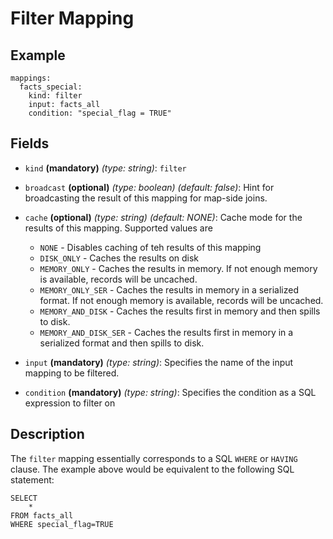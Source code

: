 
# Filter Mapping

## Example
```
mappings:
  facts_special:
    kind: filter
    input: facts_all
    condition: "special_flag = TRUE"
```

## Fields
* `kind` **(mandatory)** *(type: string)*: `filter`

* `broadcast` **(optional)** *(type: boolean)* *(default: false)*: 
Hint for broadcasting the result of this mapping for map-side joins.

* `cache` **(optional)** *(type: string)* *(default: NONE)*:
Cache mode for the results of this mapping. Supported values are
  * `NONE` - Disables caching of teh results of this mapping
  * `DISK_ONLY` - Caches the results on disk
  * `MEMORY_ONLY` - Caches the results in memory. If not enough memory is available, records will be uncached.
  * `MEMORY_ONLY_SER` - Caches the results in memory in a serialized format. If not enough memory is available, records will be uncached.
  * `MEMORY_AND_DISK` - Caches the results first in memory and then spills to disk.
  * `MEMORY_AND_DISK_SER` - Caches the results first in memory in a serialized format and then spills to disk.

* `input` **(mandatory)** *(type: string)*:
Specifies the name of the input mapping to be filtered.

* `condition` **(mandatory)** *(type: string)*:
Specifies the condition as a SQL expression to filter on


## Description
The `filter` mapping essentially corresponds to a SQL `WHERE` or `HAVING` clause. The example
above would be equivalent to the following SQL statement:
```
SELECT
    *
FROM facts_all
WHERE special_flag=TRUE
```

